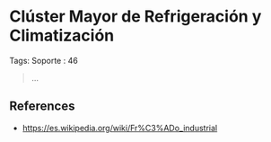 # Clúster Mayor de Refrigeración y Climatización

Tags: Soporte
: 46

> …
> 

## References

- https://es.wikipedia.org/wiki/Fr%C3%ADo_industrial
